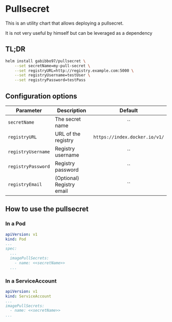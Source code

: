 # Pullsecret

This is an utility chart that allows deploying a pullsecret.

It is not very useful by himself but can be leveraged as a dependency

## TL;DR

```bash
helm install gabibbo97/pullsecret \
    --set secretName=my-pull-secret \
    --set registryURL=http://registry.example.com:5000 \
    --set registryUsername=testUser \
    --set registryPassword=testPass
```

## Configuration options

| Parameter          | Description               |            Default            |
| ------------------ | ------------------------- | :---------------------------: |
| `secretName`       | The secret name           |              ``               |
| `registryURL`      | URL of the registry       | `https://index.docker.io/v1/` |
| `registryUsername` | Registry username         |              ``               |
| `registryPassword` | Registry password         |              ``               |
| `registryEmail`    | (Optional) Registry email |              ``               |


## How to use the pullsecret

### In a Pod

```yaml
apiVersion: v1
kind: Pod
...
spec:
  ...
  imagePullSecrets:
    - name: <<secretName>>
  ...
```

### In a ServiceAccount

```yaml
apiVersion: v1
kind: ServiceAccount
...
imagePullSecrets:
  - name: <<secretName>>
...
```